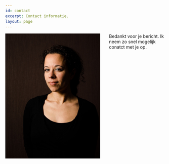 ```yaml
---
id: contact
excerpt: Contact informatie.
layout: page
---
```


<img src="portfolio/belin.jpg" style="width: 300px; float: left; margin-right: 2em" alt="Dit ben ik"/>

Bedankt voor je bericht. Ik neem zo snel mogelijk conatct met je op.

